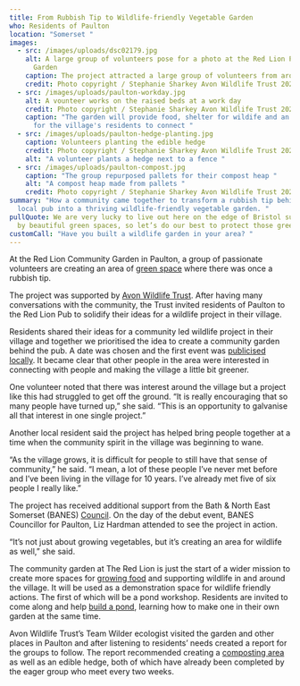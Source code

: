 ```yaml
---
title: From Rubbish Tip to Wildlife-friendly Vegetable Garden
who: Residents of Paulton
location: "Somerset "
images:
  - src: /images/uploads/dsc02179.jpg
    alt: A large group of volunteers pose for a photo at the Red Lion Pub Community
      Garden
    caption: The project attracted a large group of volunteers from aross Paulton
    credit: Photo copyright / Stephanie Sharkey Avon Wildlife Trust 2024
  - src: /images/uploads/paulton-workday.jpg
    alt: A vounteer works on the raised beds at a work day
    credit: Photo copyright / Stephanie Sharkey Avon Wildlife Trust 2024
    caption: "The garden will provide food, shelter for wildife and an opportunity
      for the village's residents to connect "
  - src: /images/uploads/paulton-hedge-planting.jpg
    caption: Volunteers planting the edible hedge
    credit: Photo copyright / Stephanie Sharkey Avon Wildlife Trust 2024
    alt: "A volunteer plants a hedge next to a fence "
  - src: /images/uploads/paulton-compost.jpg
    caption: "The group repurposed pallets for their compost heap "
    alt: "A compost heap made from pallets "
    credit: Photo copyright / Stephanie Sharkey Avon Wildlife Trust 2024
summary: "How a community came together to transform a rubbish tip behind the
  local pub into a thriving wildlife-friendly vegetable garden. "
pullQuote: We are very lucky to live out here on the edge of Bristol surrounded
  by beautiful green spaces, so let’s do our best to protect those green spaces.
customCall: "Have you built a wildlife garden in your area? "
---
```

At the Red Lion Community Garden in Paulton, a group of passionate volunteers are creating an area of [green space](https://nextdoornaturehub.org.uk/guides/taking-over-green-space-in-your-area) where there was once a rubbish tip. 

The project was supported by [Avon Wildlife Trust](https://www.avonwildlifetrust.org.uk/). After having many conversations with the community, the Trust invited residents of Paulton to the Red Lion Pub to solidify their ideas for a wildlife project in their village. 

Residents shared their ideas for a community led wildlife project in their village and together we prioritised the idea to create a community garden behind the pub. A date was chosen and the first event was [publicised locally](https://nextdoornaturehub.org.uk/guides/how-to-write-a-press-release).
It became clear that other people in the area were interested in connecting with people and making the village a little bit greener.  

One volunteer noted that there was interest around the village but a project like this had struggled to get off the ground. “It is really encouraging that so many people have turned up,” she said. “This is an opportunity to galvanise all that interest in one single project.”

Another local resident said the project has helped bring people together at a time when the community spirit in the village was beginning to wane. 

“As the village grows, it is difficult for people to still have that sense of community,” he said. “I mean, a lot of these people I’ve never met before and I’ve been living in the village for 10 years. I’ve already met five of six people I really like.”

The project has received additional support from the Bath & North East Somerset (BANES) [Council](https://nextdoornaturehub.org.uk/guides/all-about-councils-and-local-authorities). On the day of the debut event, BANES Councillor for Paulton, Liz Hardman attended to see the project in action. 

“It’s not just about growing vegetables, but it’s creating an area for wildlife as well,” she said. 

The community garden at The Red Lion is just the start of a wider mission to create more spaces for [growing food](https://nextdoornaturehub.org.uk/stories/growing-food-with-communities-in-crewe) and supporting wildlife in and around the village. It will be used as a demonstration space for wildlife friendly actions. The first of which will be a pond workshop. Residents are invited to come along and help [build a pond](https://www.wildlifetrusts.org/actions/how-create-mini-pond), learning how to make one in their own garden at the same time. 

Avon Wildlife Trust’s Team Wilder ecologist visited the garden and other places in Paulton and after listening to residents’ needs created a report for the groups to follow. The report recommended creating a [composting area](https://nextdoornaturehub.org.uk/guides/how-to-make-your-own-compost) as well as an edible hedge, both of which have already been completed by the eager group who meet every two weeks.